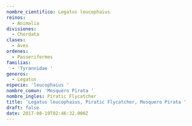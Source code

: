 ```yaml
---
nombre_cientifico: Legatus leucophaius
reinos:
  - Animalia
divisiones:
  - Chordata
clases:
  - Aves
ordenes:
  - Passeriformes
familias:
  - 'Tyrannidae '
generos:
  - Legatus
especie: 'leucophaius '
nombre_comun: 'Mosquero Pirata '
nombre_ingles: Piratic Flycatcher
title: 'Legatus leucophaius, Piratic Flycatcher, Mosquero Pirata '
draft: false
date: 2017-08-19T02:46:32.000Z
---
```


